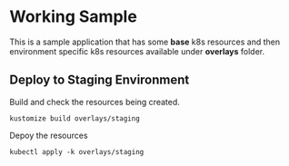 # Working Sample
This is a sample application that has some **base** k8s resources and then environment specific k8s resources available under **overlays** folder.

## Deploy to Staging Environment
Build and check the resources being created.

```
kustomize build overlays/staging
```

Depoy the resources

```
kubectl apply -k overlays/staging
```